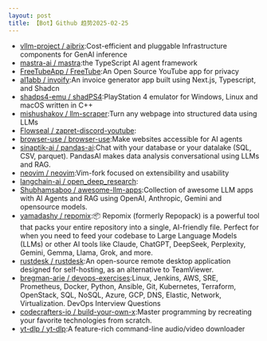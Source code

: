 ```yaml
---
layout: post
title: 【Bot】Github 趋势2025-02-25
---
```


* [vllm-project / aibrix](https://github.com/vllm-project/aibrix):Cost-efficient and pluggable Infrastructure components for GenAI inference
* [mastra-ai / mastra](https://github.com/mastra-ai/mastra):the TypeScript AI agent framework
* [FreeTubeApp / FreeTube](https://github.com/FreeTubeApp/FreeTube):An Open Source YouTube app for privacy
* [al1abb / invoify](https://github.com/al1abb/invoify):An invoice generator app built using Next.js, Typescript, and Shadcn
* [shadps4-emu / shadPS4](https://github.com/shadps4-emu/shadPS4):PlayStation 4 emulator for Windows, Linux and macOS written in C++
* [mishushakov / llm-scraper](https://github.com/mishushakov/llm-scraper):Turn any webpage into structured data using LLMs
* [Flowseal / zapret-discord-youtube](https://github.com/Flowseal/zapret-discord-youtube):
* [browser-use / browser-use](https://github.com/browser-use/browser-use):Make websites accessible for AI agents
* [sinaptik-ai / pandas-ai](https://github.com/sinaptik-ai/pandas-ai):Chat with your database or your datalake (SQL, CSV, parquet). PandasAI makes data analysis conversational using LLMs and RAG.
* [neovim / neovim](https://github.com/neovim/neovim):Vim-fork focused on extensibility and usability
* [langchain-ai / open_deep_research](https://github.com/langchain-ai/open_deep_research):
* [Shubhamsaboo / awesome-llm-apps](https://github.com/Shubhamsaboo/awesome-llm-apps):Collection of awesome LLM apps with AI Agents and RAG using OpenAI, Anthropic, Gemini and opensource models.
* [yamadashy / repomix](https://github.com/yamadashy/repomix):📦 Repomix (formerly Repopack) is a powerful tool that packs your entire repository into a single, AI-friendly file. Perfect for when you need to feed your codebase to Large Language Models (LLMs) or other AI tools like Claude, ChatGPT, DeepSeek, Perplexity, Gemini, Gemma, Llama, Grok, and more.
* [rustdesk / rustdesk](https://github.com/rustdesk/rustdesk):An open-source remote desktop application designed for self-hosting, as an alternative to TeamViewer.
* [bregman-arie / devops-exercises](https://github.com/bregman-arie/devops-exercises):Linux, Jenkins, AWS, SRE, Prometheus, Docker, Python, Ansible, Git, Kubernetes, Terraform, OpenStack, SQL, NoSQL, Azure, GCP, DNS, Elastic, Network, Virtualization. DevOps Interview Questions
* [codecrafters-io / build-your-own-x](https://github.com/codecrafters-io/build-your-own-x):Master programming by recreating your favorite technologies from scratch.
* [yt-dlp / yt-dlp](https://github.com/yt-dlp/yt-dlp):A feature-rich command-line audio/video downloader
